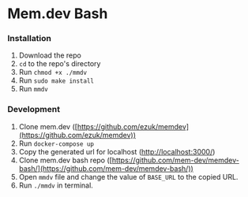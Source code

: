 # Mem.dev Bash

### Installation

1. Download the repo
2. `cd` to the repo's directory
3. Run `chmod +x ./mmdv`
4. Run `sudo make install`
5. Run `mmdv`

### Development

1. Clone mem.dev ([https://github.com/ezuk/memdev](https://github.com/ezuk/memdev))
2. Run `docker-compose up`
3. Copy the generated url for localhost ([http://localhost:3000/](http://localhost:3000/))
4. Clone mem.dev bash repo ([https://github.com/mem-dev/memdev-bash/](https://github.com/mem-dev/memdev-bash/))
4. Open `mmdv` file and change the value of `BASE_URL` to the copied URL.
5. Run `./mmdv` in terminal.
